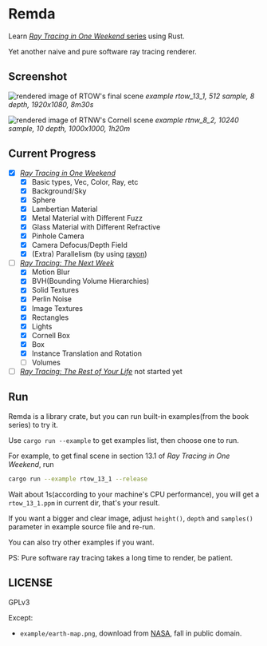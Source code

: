 # Remda

Learn [*Ray Tracing in One Weekend* series][book-series] using Rust.

Yet another naive and pure software ray tracing renderer.

## Screenshot

![rendered image of RTOW's final scene][rtow-final-scene-render-result]
*example rtow_13_1, 512 sample, 8 depth, 1920x1080, 8m30s*

![rendered image of RTNW's Cornell scene][rtnw-cornell-rotated-scene-render-result]
*example rtnw_8_2, 10240 sample, 10 depth, 1000x1000, 1h20m*

## Current Progress

- [x] [*Ray Tracing in One Weekend*][book-1]
  - [x] Basic types, Vec, Color, Ray, etc
  - [x] Background/Sky
  - [x] Sphere
  - [x] Lambertian Material
  - [x] Metal Material with Different Fuzz
  - [x] Glass Material with Different Refractive
  - [x] Pinhole Camera
  - [x] Camera Defocus/Depth Field
  - [x] (Extra) Parallelism (by using [rayon][rayon-crates-io])
- [ ] [*Ray Tracing: The Next Week*][book-2]
  - [x] Motion Blur
  - [x] BVH(Bounding Volume Hierarchies)
  - [x] Solid Textures
  - [x] Perlin Noise
  - [x] Image Textures
  - [x] Rectangles
  - [x] Lights
  - [x] Cornell Box
  - [x] Box
  - [x] Instance Translation and Rotation
  - [ ] Volumes
- [ ] [*Ray Tracing: The Rest of Your Life*][book-3] not started yet

## Run

Remda is a library crate, but you can run built-in examples(from the book series) to try it.

Use `cargo run --example` to get examples list, then choose one to run.

For example, to get final scene in section 13.1 of *Ray Tracing in One Weekend*, run

```bash
cargo run --example rtow_13_1 --release
```

Wait about 1s(according to your machine's CPU performance), you will get a `rtow_13_1.ppm` in current dir, that's your result.

If you want a bigger and clear image, adjust `height()`, `depth` and `samples()` parameter in example source file and re-run.

You can also try other examples if you want.

PS: Pure software ray tracing takes a long time to render, be patient.

## LICENSE

GPLv3

Except:

- `example/earth-map.png`, download from [NASA][earth-map-source], fall in public domain.

[book-series]: https://raytracing.github.io/
[book-1]: https://raytracing.github.io/books/RayTracingInOneWeekend.html
[book-2]: https://raytracing.github.io/books/RayTracingTheNextWeek.html
[book-3]: https://raytracing.github.io/books/RayTracingTheRestOfYourLife.html
[rtow-final-scene-render-result]: https://rikka.7sdre.am/files/a952c7ca-af57-46a6-959f-237702333ab6.png
[rtnw-cornell-rotated-scene-render-result]: https://rikka.7sdre.am/files/1721b196-b746-4e6d-a4d0-f9c7c2e75c41.png
[rayon-crates-io]: https://crates.io/crates/rayon
[earth-map-source]: http://visibleearth.nasa.gov/view.php?id=57752
